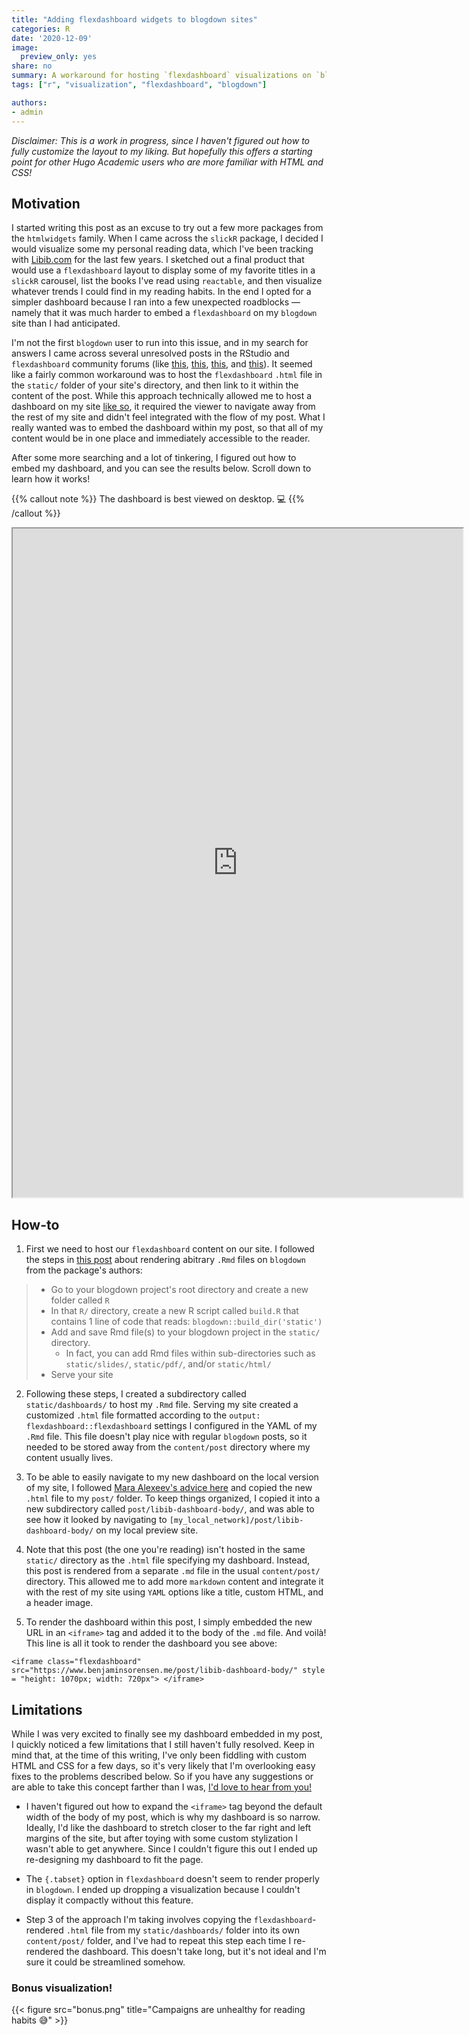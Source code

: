 ```yaml
---
title: "Adding flexdashboard widgets to blogdown sites"
categories: R
date: '2020-12-09'
image:
  preview_only: yes
share: no
summary: A workaround for hosting `flexdashboard` visualizations on `blogdown` sites using an `<iframe>` tag. 
tags: ["r", "visualization", "flexdashboard", "blogdown"]

authors: 
- admin
---
```


_Disclaimer: This is a work in progress, since I haven't figured out how to fully customize the layout to my liking. But hopefully this offers a starting point for other Hugo Academic users who are more familiar with HTML and CSS!_

## Motivation

I started writing this post as an excuse to try out a few more packages from the `htmlwidgets` family. When I came across the `slickR` package, I decided I would visualize some my personal reading data, which I've been tracking with [Libib.com](https://www.libib.com) for the last few years. I sketched out a final product that would use a `flexdashboard` layout to display some of my favorite titles in a `slickR` carousel, list the books I've read using `reactable`, and then visualize whatever trends I could find in my reading habits. In the end I opted for a simpler dashboard because I ran into a few unexpected roadblocks — namely that it was much harder to embed a `flexdashboard` on my `blogdown` site than I had anticipated.

I'm not the first `blogdown` user to run into this issue, and in my search for answers I came across several unresolved posts in the RStudio and `flexdashboard` community forums (like [this](https://community.rstudio.com/t/blogdown-and-flexdashboard/27842), [this](https://community.rstudio.com/t/host-flexdashboard-on-blogdown-site/76355), [this](https://github.com/rstudio/flexdashboard/issues/72), and [this](https://community.rstudio.com/t/rblogdown-and-flexdashboard-revistted/37064)). It seemed like a fairly common workaround was to host the `flexdashboard` `.html` file in the `static/` folder of your site's directory, and then link to it within the content of the post. While this approach technically allowed me to host a dashboard on my site [like so](https://www.benjaminsorensen.me/post/libib-dashboard-body/), it required the viewer to navigate away from the rest of my site and didn't feel integrated with the flow of my post. What I really wanted was to embed the dashboard within my post, so that all of my content would be in one place and immediately accessible to the reader.

After some more searching and a lot of tinkering, I figured out how to embed my dashboard, and you can see the results below. Scroll down to learn how it works!

{{% callout note %}}
The dashboard is best viewed on desktop. :computer:
{{% /callout %}}

<iframe class="flexdashboard" src="https://www.benjaminsorensen.me/post/libib-dashboard-body/" style = "height: 1070px; width: 720px"> </iframe>

## How-to

1. First we need to host our `flexdashboard` content on our site. I followed the steps in [this post](https://blogdown-demo.rbind.io/2017/09/06/adding-r-markdown-documents-of-other-output-formats/) about rendering abitrary `.Rmd` files on `blogdown` from the package's authors:

> + Go to your blogdown project's root directory and create a new folder called `R`
> + In that `R/` directory, create a new R script called `build.R` that contains 1 line of code that reads: `blogdown::build_dir('static')`
> + Add and save Rmd file(s) to your blogdown project in the `static/` directory. 
>   * In fact, you can add Rmd files within sub-directories such as `static/slides/`, `static/pdf/`, and/or `static/html/`
> + Serve your site 

2. Following these steps, I created a subdirectory called `static/dashboards/` to host my `.Rmd` file. Serving my site created a customized `.html` file formatted according to the `output: flexdashboard::flexdashboard` settings I configured in the YAML of my `.Rmd` file. This file doesn't play nice with regular `blogdown` posts, so it needed to be stored away from the `content/post` directory where my content usually lives. 

3. To be able to easily navigate to my new dashboard on the local version of my site, I followed [Mara Alexeev's advice here](https://community.rstudio.com/t/host-flexdashboard-on-blogdown-site/76355) and copied the new `.html` file to my `post/` folder. To keep things organized, I copied it into a new subdirectory called `post/libib-dashboard-body/`, and was able to see how it looked by navigating to `[my_local_network]/post/libib-dashboard-body/` on my local preview site. 

4. Note that this post (the one you're reading) isn't hosted in the same `static/` directory as the `.html` file specifying my dashboard. Instead, this post is rendered from a separate `.md` file in the usual `content/post/` directory. This allowed me to add more `markdown` content and integrate it with the rest of my site using `YAML` options like a title, custom HTML, and a header image.

5. To render the dashboard within this post, I simply embedded the new URL in an `<iframe>` tag and added it to the body of the `.md` file. And voilà! This line is all it took to render the dashboard you see above: 

```
<iframe class="flexdashboard" src="https://www.benjaminsorensen.me/post/libib-dashboard-body/" style = "height: 1070px; width: 720px"> </iframe>
```

## Limitations

While I was very excited to finally see my dashboard embedded in my post, I quickly noticed a few limitations that I still haven't fully resolved. Keep in mind that, at the time of this writing, I've only been fiddling with custom HTML and CSS for a few days, so it's very likely that I'm overlooking easy fixes to the problems described below. So if you have any suggestions or are able to take this concept farther than I was, [I'd love to hear from you!](mailto::bchangsorensen@gmail.com) 

* I haven't figured out how to expand the `<iframe>` tag beyond the default width of the body of my post, which is why my dashboard is so narrow. Ideally, I'd like the dashboard to stretch closer to the far right and left margins of the site, but after toying with some custom stylization I wasn't able to get anywhere. Since I couldn't figure this out I ended up re-designing my dashboard to fit the page.

* The `{.tabset}` option in `flexdashboard` doesn't seem to render properly in `blogdown`. I ended up dropping a visualization because I couldn't display it compactly without this feature. 

* Step 3 of the approach I'm taking involves copying the `flexdashboard`-rendered `.html` file from my `static/dashboards/` folder into its own `content/post/` folder, and I've had to repeat this step each time I re-rendered the dashboard. This doesn't take long, but it's not ideal and I'm sure it could be streamlined somehow. 


### Bonus visualization!

{{< figure src="bonus.png" title="Campaigns are unhealthy for reading habits :sweat_smile:" >}}
